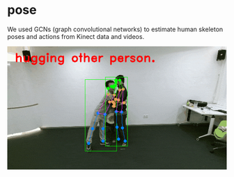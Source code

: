 # pose

We used GCNs (graph convolutional networks) to estimate human skeleton poses and actions from Kinect data and videos.

![/images/pose.png](/images/pose.png)
